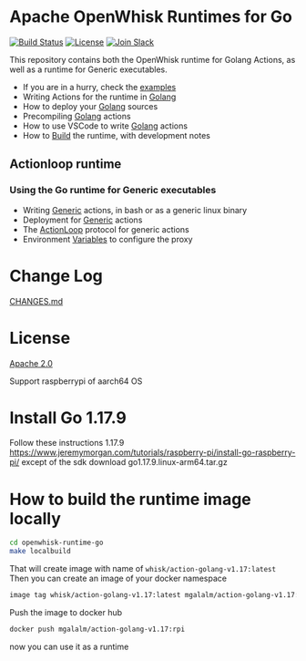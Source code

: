 
<!--
#
# Licensed to the Apache Software Foundation (ASF) under one or more
# contributor license agreements.  See the NOTICE file distributed with
# this work for additional information regarding copyright ownership.
# The ASF licenses this file to You under the Apache License, Version 2.0
# (the "License"); you may not use this file except in compliance with
# the License.  You may obtain a copy of the License at
#
#     http://www.apache.org/licenses/LICENSE-2.0
#
# Unless required by applicable law or agreed to in writing, software
# distributed under the License is distributed on an "AS IS" BASIS,
# WITHOUT WARRANTIES OR CONDITIONS OF ANY KIND, either express or implied.
# See the License for the specific language governing permissions and
# limitations under the License.
#
-->
# Apache OpenWhisk Runtimes for Go

[![Build Status](https://travis-ci.com/apache/openwhisk-runtime-go.svg?branch=master)](https://travis-ci.com/github/apache/openwhisk-runtime-go)
[![License](https://img.shields.io/badge/license-Apache--2.0-blue.svg)](http://www.apache.org/licenses/LICENSE-2.0)
[![Join Slack](https://img.shields.io/badge/join-slack-9B69A0.svg)](http://slack.openwhisk.org/)

This repository contains both the OpenWhisk runtime for Golang Actions, as well as a runtime for Generic executables.

- If you are in a hurry, check the [examples](examples/EXAMPLES.md)
- Writing Actions for the runtime in [Golang](docs/ACTION.md#golang)
- How to deploy your [Golang](docs/DEPLOY.md#golang) sources
- Precompiling [Golang](docs/DEPLOY.md#precompile) actions
- How to use VSCode to write [Golang](docs/DEPLOY.md#vscode) actions
- How to [Build](docs/BUILD.md#building) the runtime, with development notes

## Actionloop runtime

### Using the Go runtime for Generic executables

- Writing [Generic](docs/ACTION.md#generic) actions, in bash or as a generic linux binary
- Deployment for [Generic](docs/DEPLOY.md#generic) actions
- The [ActionLoop](docs/ACTION.md#actionloop) protocol for generic actions
- Environment [Variables](docs/ENVVARS.md) to configure the proxy

# Change Log

[CHANGES.md](CHANGES.md)

# License
[Apache 2.0](LICENSE.txt)


Support raspberrypi of aarch64 OS

# Install Go 1.17.9 
Follow these instructions 1.17.9 https://www.jeremymorgan.com/tutorials/raspberry-pi/install-go-raspberry-pi/ except of the sdk download 
go1.17.9.linux-arm64.tar.gz


# How to build the runtime image locally

```sh
cd openwhisk-runtime-go 
make localbuild
```

That will create image with name of `whisk/action-golang-v1.17:latest`
Then you can create an image of your docker namespace

```sh
image tag whisk/action-golang-v1.17:latest mgalalm/action-golang-v1.17:rpi
```
Push the image to docker hub
```sh
docker push mgalalm/action-golang-v1.17:rpi
```
now you can use it as a runtime
